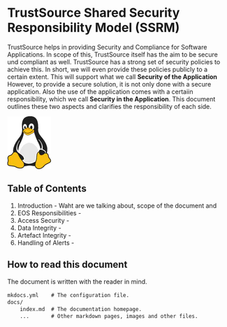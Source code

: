 # TrustSource Shared Security Responsibility Model (SSRM)

TrustSource helps in providing Security and Compliance for Software Applications. In scope of this, TrustSource itself has the aim to be secure und compliant as well. TrustSource has a strong set of security policies to achieve this. In short, we will even provide these policies publicly to a certain extent. This will support what we call **Security of the Application**
However, to provide a secure solution, it is not only done with a secure application. Also the use of the application comes with a certaiin responsibility, which we call **Security in the Application**.
This document outlines these two aspects and clarifies the responsibility of each side.

  ![Tux, the Linux mascot](/assets/tux.png)

## Table of Contents

1. Introduction - Waht are we talking about, scope of the document and  
2. EOS Responsibilities -   
3. Access Security -   
4. Data Integrity -   
5. Artefact Integrity -   
6. Handling of Alerts -  

## How to read this document

The document is written with the reader in mind. 

    mkdocs.yml    # The configuration file.
    docs/
        index.md  # The documentation homepage.
        ...       # Other markdown pages, images and other files.

